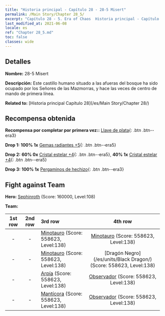 ```yaml
---
title: "Historia principal - Capítulo 28 - 28-5 Misert"
permalink: /Main Story/Chapter 28_5/
excerpt: "Capítulo 28 - 5. Era of Chaos  Historia principal - Capítulo 28_5. 28-5 Misert"
last_modified_at: 2021-06-08
locale: es
ref: "Chapter 28_5.md"
toc: false
classes: wide
---
```


## Detalles

 **Nombre:** 28-5 Misert

 **Descripción:** Este castillo humano situado a las afueras del bosque ha sido ocupado por los Señores de las Mazmorras, y hace las veces de centro de mando de primera línea.

 **Related to:** [Historia principal Capítulo 28](/es/Main Story/Chapter 28/)

## Recompensa obtenida

 **Recompensa por completar por primera vez::** [Llave de plata](/ItemsES/con_693/){: .btn .btn--era3}

 **Drop 1:** **100% 1x** [Gemas radiantes +5](/ItemsES/mat_100/){: .btn .btn--era5}

 **Drop 2:** **60% 0x** [Cristal estelar +4](/ItemsES/mat_94/){: .btn .btn--era5}, **40% 1x** [Cristal estelar +4](/ItemsES/mat_94/){: .btn .btn--era5}

 **Drop 3:** **100% 1x** [Pergaminos de hechizo](/ItemsES/con_694/){: .btn .btn--era3}


## Fight against Team
 **Hero:** [Sephinroth](/es/heroes/Sephinroth/) (Score: 160000, Level:108)

 **Team:**


  | 1st row | 2nd row | 3rd row | 4th row |
  |:----:|:----:|:----|:----:|
  | - | - | [Minotauro](/es/units/Minotaur/) (Score: 558623, Level:138)  | [Minotauro](/es/units/Minotaur/) (Score: 558623, Level:138)  |
  | - | - | [Minotauro](/es/units/Minotaur/) (Score: 558623, Level:138)  | [Dragón Negro](/es/units/Black Dragon/) (Score: 558623, Level:138)  |
  | - | - | [Arpía](/es/units/Harpy/) (Score: 558623, Level:138)  | [Observador](/es/units/Beholder/) (Score: 558623, Level:138)  |
  | - | - | [Mantícora](/es/units/Manticore/) (Score: 558623, Level:138)  | [Observador](/es/units/Beholder/) (Score: 558623, Level:138)  |


